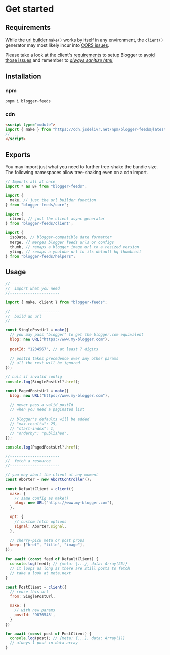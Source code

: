 # Get started

## Requirements

While the [url builder](./builder.md) `make()` works by itself in any environment, the `client()` generator may most likely incur into [CORS issues](https://developer.mozilla.org/en-US/docs/Web/HTTP/CORS).

Please take a look at the client's [requirements](./client.md#requirements) to setup Blogger to [avoid those issues](./client.md#custom-domain) and remember to [*always sanitize html*](./client.md#sanitization),

## Installation

### npm

``` bash
pnpm i blogger-feeds
```

### cdn

``` html
<script type="module">
import { make } from "https://cdn.jsdelivr.net/npm/blogger-feeds@latest/core"
// ...
</script>
```

## Exports

You may import just what you need to further tree-shake the bundle size. The following namespaces allow tree-shaking even on a cdn import.

``` js
// Imports all at once
import * as BF from "blogger-feeds";

import { 
  make, // just the url builder function
} from "blogger-feeds/core";

import { 
  client, // just the client async generator
} from 'blogger-feeds/client';

import { 
  isoDate, // blogger-compatible date formatter
  merge, // merges blogger feeds urls or configs
  thumb, // remaps a blogger image url to a resized version
  ytimg, // remaps a youtube url to its default hq thumbnail
} from "blogger-feeds/helpers";
```

## Usage

``` js
//----------------------
//  import what you need
//----------------------

import { make, client } from "blogger-feeds";

//----------------------
//  build an url
//----------------------

const SinglePostUrl = make({
  // you may pass "blogger" to get the blogger.com equivalent
  blog: new URL("https://www.my-blogger.com"),
  
  postId: "1234567", // at least 7 digits
  
  // postId takes precedence over any other params
  // all the rest will be ignored
});

// null if invalid config
console.log(SinglePostUrl?.href);

const PagedPostsUrl = make({
  blog: new URL("https://www.my-blogger.com"),
  
  // never pass a valid postId 
  // when you need a paginated list
  
  // blogger's defaults will be added
  // "max-results": 25,
  // "start-index": 1,
  // "orderby": "published",
});

console.log(PagedPostsUrl?.href);

//----------------------
//  fetch a resource
//----------------------

// you may abort the client at any moment
const Aborter = new AbortController();

const DefaultClient = client({
  make: {
    // same config as make()
    blog: new URL("https://www.my-blogger.com"),
  },

  opt: { 
    // custom fetch options
    signal: Aborter.signal,
  },
  
  // cherry-pick meta or post props
  keep: ["href", "title", "image"],
});

for await (const feed of DefaultClient) {
  console.log(feed); // {meta: {...}, data: Array(25)} 
  // it loops as long as there are still posts to fetch 
  // take a look at meta.next
}

const PostClient = client({
  // reuse this url
  from: SinglePostUrl,

  make: {
    // with new params
    postId: '9876543',
  }
})

for await (const post of PostClient) {
  console.log(post); // {meta: {...}, data: Array(1)}
  // always 1 post in data array
}
```
